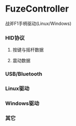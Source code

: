 # FuzeController
战斧F1手柄驱动(Linux/Windows)

### HID协议

1. 按键与摇杆数据

2. 震动数据

### USB/Bluetooth

### Linux驱动

### Windows驱动

### 其它

